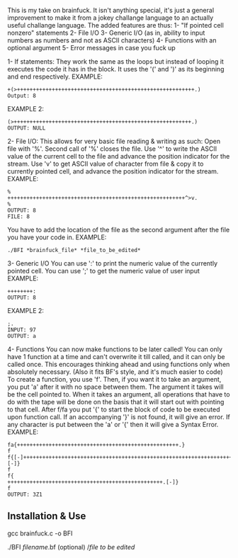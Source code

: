 This is my take on brainfuck. It isn't anything special, it's just a general improvement to make it from a jokey challange language to an actually useful challange language. The added features are thus:
1- "If pointed cell nonzero" statements
2- File I/O
3- Generic I/O (as in, ability to input numbers as numbers and not as ASCII characters)
4- Functions with an optional argument
5- Error messages in case you fuck up

1- If statements:
  They work the same as the loops but instead of looping it executes the code it has in the block. It uses the '(' and ')' as its beginning and end respectively. 
  EXAMPLE:
	
    +(>++++++++++++++++++++++++++++++++++++++++++++++++++++++++.)
    Output: 8
		
  EXAMPLE 2: 
	
    (>++++++++++++++++++++++++++++++++++++++++++++++++++++++++.)
    OUTPUT: NULL
    
		
2- File I/O:
  This allows for very basic file reading & writing as such: 
    Open file with '%'. Second call of '%' closes the file.
    Use '^' to write the ASCII value of the current cell to the file and advance the position indicator for the stream.
    Use 'v' to get ASCII value of character from file & copy it to currently pointed cell, and advance the position indicator for the stream.
    EXAMPLE:
    
    %
    ++++++++++++++++++++++++++++++++++++++++++++++++++++++++^>v.
    %
    OUTPUT: 8
    FILE: 8
		
  You have to add the location of the file as the second argument after the file you have your code in.
  EXAMPLE: 
	
    ./BFI *brainfuck_file* *file_to_be_edited*
    
		
3- Generic I/O
  You can use ':' to print the numeric value of the currently pointed cell.
  You can use ';' to get the numeric value of user input
  EXAMPLE:
	
    ++++++++:
    OUTPUT: 8
    
  EXAMPLE 2: 
	
    ;.
    INPUT: 97
    OUTPUT: a
    
    
4- Functions
  You can now make functions to be later called! You can only have 1 function at a time and can't overwrite it till called, and it can only be called once. This encourages thinking ahead and using functions only when absolutely necessary. (Also it fits BF's style, and it's much easier to code)
  To create a function, you use 'f'. Then, if you want it to take an argument, you put 'a' after it with no space between them. The argument it takes will be the cell pointed to. When it takes an argument, all operations that have to do with the tape will be done on the basis that it will start out with pointing to that cell.
  After f/fa you put '{' to start the block of code to be executed upon function call. If an accompanying '}' is not found, it will give an error. 
  If any character is put between the 'a' or '{' then it will give a Syntax Error.
  EXAMPLE:
  
    fa{+++++++++++++++++++++++++++++++++++++++++++++++++++.}
    f
    f{[-]++++++++++++++++++++++++++++++++++++++++++++++++++++++++++++++++++++++++++++++++++++++++++.[-]}
    f
    f{
    +++++++++++++++++++++++++++++++++++++++++++++++++.[-]}
    f
    OUTPUT: 3Z1
  
  
Installation & Use
-----------------------------------------------------------------------------------------------------------------------------------------------------------------
gcc brainfuck.c -o BFI

./BFI *filename*.bf (optional) /*file to be edited*
    
